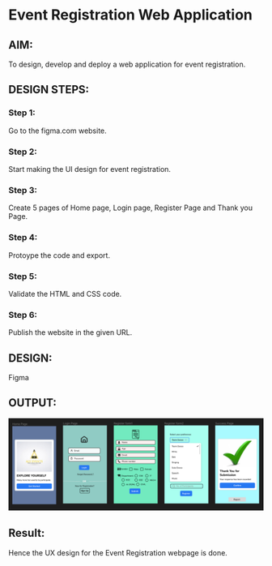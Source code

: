# Event Registration Web Application

## AIM:
To design, develop and deploy a web application for event registration.

## DESIGN STEPS:

### Step 1:
Go to the figma.com website.

### Step 2:
Start making the UI design for event registration.

### Step 3:
Create 5 pages of Home page, Login page, Register Page and Thank you Page.

### Step 4:
Protoype the code and export.

### Step 5:
Validate the HTML and CSS code.

### Step 6:
Publish the website in the given URL.

## DESIGN:
Figma

## OUTPUT:
![img](event.png)

## Result:
Hence the UX design for the Event Registration webpage is done.

